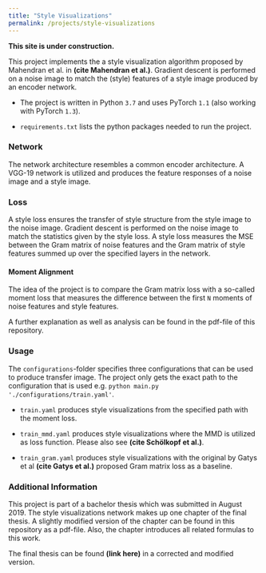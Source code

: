 ```yaml
---
title: "Style Visualizations"
permalink: /projects/style-visualizations
---
```


**This site is under construction.**

This project implements the a style visualization algorithm proposed by Mahendran
et al. in **(cite Mahendran et al.)**. Gradient descent is performed on a noise image to
match the (style) features of a style image produced by an encoder network. 

- The project is written in Python ```3.7``` and uses PyTorch ```1.1``` 
(also working with PyTorch ```1.3```).

- ````requirements.txt```` lists the python packages needed to run the 
project. 

### Network

The network architecture resembles a common encoder architecture. A VGG-19
network is utilized and produces the feature responses of a noise image and 
a style image. 

### Loss
 
A style loss ensures the transfer of style structure from the style image to the 
noise image. Gradient descent is performed on the noise image to match the statistics
given by the style loss. A style loss measures the MSE between the Gram matrix of noise
features and the Gram matrix of style features summed up over the specified layers 
in the network.

#### Moment Alignment
The idea of the project is to compare the Gram matrix loss with a so-called moment 
loss that measures the difference between the first ````N```` moments of noise
features and style features.  

A further explanation as well as analysis can be found in the pdf-file of this 
repository.

### Usage

The ``configurations``-folder specifies three configurations that can be used to 
produce transfer image. The project only gets the exact path to the 
configuration that is used e.g. ```python main.py './configurations/train.yaml'```.

- ``train.yaml`` produces style visualizations from the specified path with the 
moment loss.

- ```train_mmd.yaml``` produces style visualizations where the MMD 
is utilized as loss function. Please also see **(cite Schölkopf et al.)**.

- ```train_gram.yaml``` produces style visualizations with the original by Gatys 
et al **(cite Gatys et al.)** proposed Gram matrix loss as a baseline. 

### Additional Information

This project is part of a bachelor thesis which was submitted in August 2019. The 
style visualizations network makes up one chapter of the final thesis. A slightly modified 
version of the chapter can be found in this repository as a pdf-file. Also, the chapter 
introduces all related formulas to this work. 

The final thesis can be found **(link here)** in a corrected and modified version. 